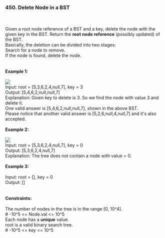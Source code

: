 <h3>450. Delete Node in a BST</h3>
<br>
<br>
Given a root node reference of a BST and a key, delete the node with the given key in the BST. Return the <b>root node reference</b> (possibly updated) of the BST.<br>
Basically, the deletion can be divided into two stages:<br>
Search for a node to remove.<br>
If the node is found, delete the node.<br>
<br> 
<br>
<b>Example 1:</b><br>
<br>
<img src="https://user-images.githubusercontent.com/74855047/221373264-fda9d44d-aa67-4548-b25c-672542c77999.png">
<br>
Input: root = [5,3,6,2,4,null,7], key = 3<br>
Output: [5,4,6,2,null,null,7]<br>
Explanation: Given key to delete is 3. So we find the node with value 3 and delete it.<br>
One valid answer is [5,4,6,2,null,null,7], shown in the above BST.<br>
Please notice that another valid answer is [5,2,6,null,4,null,7] and it's also accepted.<br>
<br>
<b>Example 2:</b><br>
<br>
<img src="https://user-images.githubusercontent.com/74855047/221373888-b6612cca-2454-4e49-bfcc-7977c11a0ea2.png">

<br>
Input: root = [5,3,6,2,4,null,7], key = 0<br>
Output: [5,3,6,2,4,null,7]<br>
Explanation: The tree does not contain a node with value = 0.<br>
<br>
<b>Example 3:</b><br>
<br>
Input: root = [], key = 0<br>
Output: []<br>
<br>
<br>
<b>Constraints:</b><br>
<br>
The number of nodes in the tree is in the range [0, 10^4].<br>
# -10^5 <= Node.val <= 10^5<br>
Each node has a <b>unique</b> value.<br>
root is a valid binary search tree.<br>
# -10^5 <= key <= 10^5</p>
